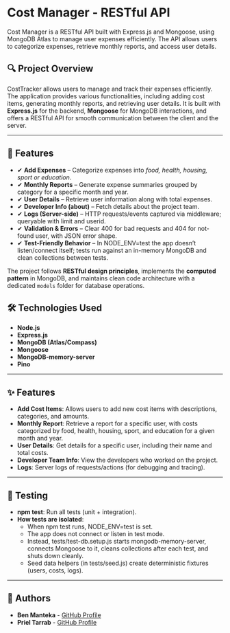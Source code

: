 # Cost Manager - RESTful API

Cost Manager is a RESTful API built with Express.js and Mongoose, using MongoDB Atlas to manage user expenses efficiently.
The API allows users to categorize expenses, retrieve monthly reports, and access user details.


## 🔍 **Project Overview**
CostTracker allows users to manage and track their expenses efficiently. The application provides various functionalities, including adding cost items, generating monthly reports, and retrieving user details. It is built with **Express.js** for the backend, **Mongoose** for MongoDB interactions, and offers a RESTful API for smooth communication between the client and the server.

---

## 🚀 Features

- ✔ **Add Expenses** – Categorize expenses into *food, health, housing, sport or education*.  
- ✔ **Monthly Reports** – Generate expense summaries grouped by category for a specific month and year.  
- ✔ **User Details** – Retrieve user information along with total expenses.  
- ✔ **Developer Info (about)** – Fetch details about the project team.
- ✔ **Logs (Server-side)** – HTTP requests/events captured via middleware; queryable with limit and userid.
- ✔ **Validation & Errors** – Clear 400 for bad requests and 404 for not-found user, with JSON error shape.
- ✔ **Test-Friendly Behavior** – In NODE_ENV=test the app doesn’t listen/connect itself; tests run against an in-memory MongoDB and clean collections between tests.

The project follows **RESTful design principles**, implements the **computed pattern** in MongoDB, and maintains clean code architecture with a dedicated `models` folder for database operations.

## 🛠 Technologies Used

- **Node.js**
- **Express.js**
- **MongoDB (Atlas/Compass)**
- **Mongoose**
- **MongoDB-memory-server**
- **Pino**

---

## ✨ **Features**
+ **Add Cost Items**: Allows users to add new cost items with descriptions, categories, and amounts.
+ **Monthly Report**: Retrieve a report for a specific user, with costs categorized by food, health, housing, sport, and education for a given month and year.
+ **User Details**: Get details for a specific user, including their name and total costs.
+ **Developer Team Info**: View the developers who worked on the project.
+ **Logs**: Server logs of requests/actions (for debugging and tracing).

---

## 🧪 **Testing**
+ **npm test**: Run all tests (unit + integration).
+  **How tests are isolated**: 
   - When npm test runs, NODE_ENV=test is set.
   - The app does not connect or listen in test mode.
   - Instead, tests/test-db.setup.js starts mongodb-memory-server, connects Mongoose to it, cleans collections after each test, and shuts down cleanly.
   - Seed data helpers (in tests/seed.js) create deterministic fixtures (users, costs, logs).

---

## 👥 **Authors**
+ **Ben Manteka** - [GitHub Profile](https://github.com/BenManteka)
+ **Priel Tarrab** - [GitHub Profile](https://github.com/prie123)

